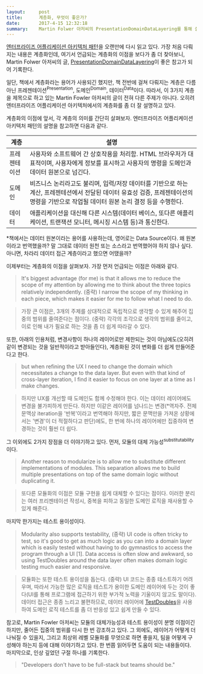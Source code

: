 ```yaml
---
layout:     post
title:      계층화, 무엇이 좋은가?
date:       2017-4-15 12:32:18
summary:    Martin Folwer 아저씨의 PresentationDomainDataLayering를 통해 살펴보는 계층화의 이점
---
```


[엔터프라이즈 어플리케이션 아키텍처 패턴](http://wikibook.co.kr/peaa/)을 오랜만에 다시 읽고 있다. 가장 처음 다뤄지는 내용은 계층화인데, 여기서 언급되는 계층화의 이점을 보다가 좀 더 찾아보니, Martin Folwer 아저씨의 글, [PresentationDomainDataLayering](https://martinfowler.com/bliki/PresentationDomainDataLayering.html)이 좋은 참고가 되어 기록한다.

일단, 책에서 계층화라는 용어가 사용되긴 했지만, 책 전반에 걸쳐 다뤄지는 계층은 다름 아닌 프레젠테이션<sup>Presentation</sup>, 도메인<sup>Domain</sup>, 데이터<sup>Data</sup>이다. 따라서, 이 3가지 계층을 제목으로 하고 있는 Martin Fowler 아저씨의 글이 전혀 다른 주제가 아니다. 오히려 엔터프라이즈 어플리케이션 아키텍처에서의 계층화를 좀 더 잘 설명하고 있다.

계층화의 이점에 앞서, 각 계층의 의미를 간단히 살펴보자. 엔터프라이즈 어플리케이션 아키텍처 패턴의 설명을 참고하면 다음과 같다.

계층         | 설명
------------ | ------------------------------------------------
프레젠테이션 | 사용자와 소프트웨어 간 상호작용을 처리함. HTML 브라우저가 대표적이며, 사용자에게 정보를 표시하고 사용자의 명령을 도메인과 데이터 원본으로 넘긴다.
도메인       | 비즈니스 논리라고도 불리며, 입력/저장 데이터를 기반으로 하는 계산, 프레젠테션에서 전달된 데이터 유효성 검증, 프레젠테이션의 명령을 기반으로 작업될 데이터 원본 논리 결정 등을 수행한다.
데이터       | 애플리케이션을 대신해 다른 시스템(데이터 베이스, 또다른 애플리케이션, 트랜잭션 모니터, 메시징 시스템 등)과 통신한다. 
*책에서는 데이터 원본이라는 용어를 사용하는데, 영어로는 Data Source이다. 왜 원본이라고 번역했을까? 말 그대로 데이터 원천 또는 소스라고 번역했어야 하지 않나 싶다. 아니면, 차라리 데이터 접근 계층이라고 했으면 어땠을까?

이제부터는 계층화의 이점을 살펴보자. 가장 먼저 언급되는 이점은 아래와 같다.

> It's biggest advantage (for me) is that it allows me to reduce the scope of my attention by allowing me to think about the three topics relatively independently. (중략) I narrow the scope of my thinking in each piece, which makes it easier for me to follow what I need to do.

> 가장 큰 이점은, 3개의 주제를 상대적으로 독립적으로 생각할 수 있게 해주어 집중의 범위를 줄여준다는 점이다. (중략) 각각의 조각으로 생각의 범위를 줄이고, 이로 인해 내가 필요로 하는 것을 좀 더 쉽게 따라갈 수 있다.

또한, 아래의 인용처럼, 변경사항이 하나의 레이어로만 제한되는 것이 아님에도(오히려 같이 변경되는 것을 일반적이라고 받아들인다), 계층화된 것이 변화를 더 쉽게 만들어준다고 한다.

> but when refining the UX I need to change the domain which necessitates a change to the data layer. But even with that kind of cross-layer iteration, I find it easier to focus on one layer at a time as I make changes.

> 하지만 UX를 개선할 때 도메인도 함께 수정해야 한다. 이는 데이터 레이어에도 변경을 불가피하게 만든다. 하지만 이같은 레이어를 넘나드는 변경(*역자주. 전체 문맥상 iteration을 '반복'이라고 번역해야 하지만, 짧은 문맥만을 가져온 상황에서는 '변경'이 더 적절하다고 판단)에도, 한 번에 하나의 레이어에만 집중하여 변경하는 것이 훨씬 더 쉽다.

그 이외에도 2가지 장점을 더 이야기하고 있다. 먼저, 모듈의 대체 가능성<sup>substitutability</sup>이다.

> Another reason to modularize is to allow me to substitute different implementations of modules. This separation allows me to build multiple presentations on top of the same domain logic without duplicating it.

> 또다른 모듈화의 이점은 모듈 구현을 쉽게 대체할 수 있다는 점이다. 이러한 분리는 여러 프리젠테이션 작성시, 중복을 피하고 동일한 도메인 로직을 재사용할 수 있게 해준다.

마지막 한가지는 테스트 용이성<testability>이다.

> Modularity also supports testability, (중략) UI code is often tricky to test, so it's good to get as much logic as you can into a domain layer which is easily tested without having to do gymnastics to access the program through a UI [1]. Data access is often slow and awkward, so using TestDoubles around the data layer often makes domain logic testing much easier and responsive.

> 모듈화는 또한 테스트 용이성을 돕는다. (중략) UI 코드는 종종 테스트하기 어려우며, 따라서 가능한 많은 로직을 테스트가 용이한 도메인 레이어에 두는 것이 좋다(UI를 통해 프로그램에 접근하기 위한 부가적 노력을 기울이지 않고도 말이다). 데이터 접근은 종종 느리고 불편하므로, 데이터 레이어에 [TestDoubles](https://martinfowler.com/bliki/TestDouble.html)을 사용하여 도메인 로직 테스트를 좀 더 반응성 있고 쉽게 만들 수 있다.

참고로, Martin Fowler 아저씨는 모듈의 대체가능성과 테스트 용이성이 분명 이점이긴 하지만, 줄어든 집중의 범위를 다시 한 번 강조하고 있다. 그 외에도, 레이어가 어떻게 더 나눠질 수 있을지, 그리고 최상위 레벨 모듈화를 무엇으로 하면 좋을지, 팀을 어떻게 구성해야 하는지 등에 대해 이야기하고 있다. 한 번쯤 읽어두면 도움이 되는 내용들이다. 마지막으로, 인상 깊었던 구절 하나를 기록한다.

> "Developers don't have to be full-stack but teams should be."

